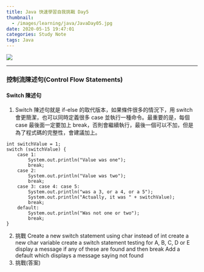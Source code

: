 ```yaml
---
title: Java 快速學習自我挑戰 Day5
thumbnail:
  - /images/learning/java/JavaDay05.jpg
date: 2020-05-15 19:47:01
categories: Study Note
tags: Java
---
```

<img src="/images/learning/java/JavaDay05.jpg">

***
### 控制流陳述句(Control Flow Statements)
#### Switch 陳述句
1. Switch 陳述句就是 if-else 的取代版本，如果條件很多的情況下，用 switch 會更簡潔，也可以同時定義很多 case 並執行一種命令。最重要的是，每個 case 最後面一定要加上 break，否則會繼續執行，最後一個可以不加，但是為了程式碼的完整性，會建議加上。
```
int switchValue = 1;
switch (switchValue) {
    case 1:
        System.out.println("Value was one");
        break;
    case 2:
        System.out.println("Value was two");
        break;
    case 3: case 4: case 5:
        System.out.println("was a 3, or a 4, or a 5");
        System.out.println("Actually, it was " + switchValue);
        break;
    default:
        System.out.println("Was not one or two");
        break;
}
```
2. 挑戰
Create a new switch statement using char instead of int
create a new char variable
create a switch statement testing for
A, B, C, D or E
display a message if any of these are found and then break
Add a default which displays a message saying not found
3. 挑戰(答案)









